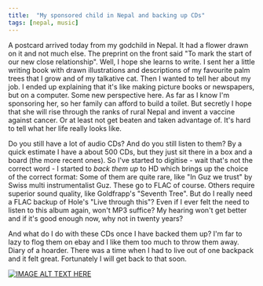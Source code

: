 ```yaml
---
title:  "My sponsored child in Nepal and backing up CDs"
tags: [nepal, music]
---
```


A postcard arrived today from my godchild in Nepal. It had a flower drawn on it and not much else. The preprint on the front said "To mark the start of our new close relationship". Well, I hope she learns to write. I sent her a little writing book with drawn illustrations and descriptions of my favourite palm trees that I grow and of my talkative cat. Then I wanted to tell her about my job. I ended up explaining that it's like making picture books or newspapers, but on a computer. Some new perspective here.
As far as I know I'm sponsoring her, so her family can afford to build a toilet. But secretly I hope that she will rise through the ranks of rural Nepal and invent a vaccine against cancer. Or at least not get beaten and taken advantage of. It's hard to tell what her life really looks like.

Do you still have a lot of audio CDs? And do you still listen to them?
By a quick estimate I have a about 500 CDs, but they just sit there in a box and a board (the more recent ones). So I've started to digitise - wait that's not the correct word - I started to *back them up* to HD which brings up the choice of the correct format:
Some of them are quite rare, like "In Guz we trust" by Swiss multi instrumentalist Guz. These go to FLAC of course. Others require superior sound quality, like Goldfrapp's "Seventh Tree". But do I really need a FLAC backup of Hole's "Live through this"? Even if I ever felt the need to listen to this album again, won't MP3 suffice? My hearing won't get better and if it's good enough now, why not in twenty years?

And what do I do with these CDs once I have backed them up? I'm far to lazy to flog them on ebay and I like them too much to throw them away. Diary of a hoarder. There was a time when I had to live out of one backpack and it felt great. Fortunately I will get back to that soon.

[![IMAGE ALT TEXT HERE](https://img.youtube.com/vi/71sg-ThOQ6o/0.jpg)](https://www.youtube.com/watch?v=71sg-ThOQ6o)


